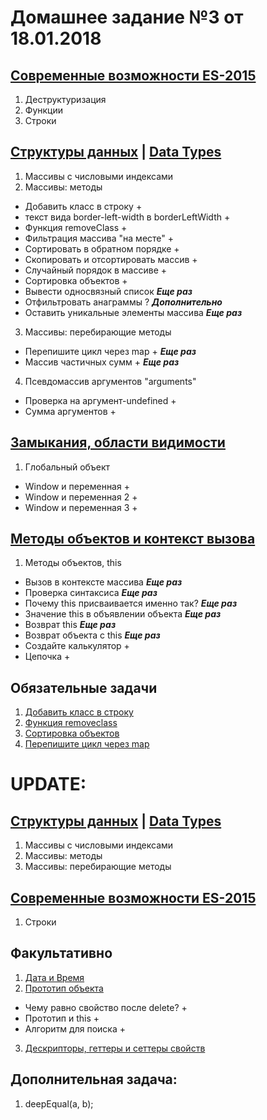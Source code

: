 # Домашнее задание №3 от 18.01.2018

## [Современные возможности ES-2015](https://learn.javascript.ru/es-modern)
1. Деструктуризация
2. Функции
3. Строки

## [Структуры данных](https://learn.javascript.ru/data-structures) | [Data Types](http://javascript.info/data-types)
1. Массивы с числовыми индексами
2. Массивы: методы
* Добавить класс в строку +
*  текст вида border-left-width в borderLeftWidth +
* Функция removeClass +
* Фильтрация массива "на месте" +
* Сортировать в обратном порядке +
* Скопировать и отсортировать массив +
* Случайный порядок в массиве +
* Сортировка объектов +
* Вывести односвязный список ***Еще раз***
* Отфильтровать анаграммы ? ***Дополнительно***
* Оставить уникальные элементы массива ***Еще раз***

3. Массивы: перебирающие методы
* Перепишите цикл через map + ***Еще раз***
* Массив частичных сумм + ***Еще раз***

4. Псевдомассив аргументов "arguments"
* Проверка на аргумент-undefined +
* Сумма аргументов +


## [Замыкания, области видимости](https://learn.javascript.ru/functions-closures)
1. Глобальный объект
* Window и переменная +
* Window и переменная 2 +
* Window и переменная 3 +


## [Методы объектов и контекст вызова](https://learn.javascript.ru/objects-more)
1. Методы объектов, this
* Вызов в контексте массива ***Еще раз***
* Проверка синтаксиса ***Еще раз***
* Почему this присваивается именно так? ***Еще раз***
* Значение this в объявлении объекта ***Еще раз***
* Возврат this ***Еще раз***
* Возврат объекта с this ***Еще раз***
* Создайте калькулятор +
* Цепочка  +

## Обязательные задачи
1. [Добавить класс в строку](<https://learn.javascript.ru/array-methods#добавить-класс-в-строку>)
2. [Функция removeclass](<https://learn.javascript.ru/array-methods#функция-removeclass>)
3. [Сортировка объектов](<https://learn.javascript.ru/array-methods#сортировка-объектов>)
4. [Перепишите цикл через map](<https://learn.javascript.ru/array-iteration#перепишите-цикл-через-map>)


# UPDATE:
## [Структуры данных](https://learn.javascript.ru/data-structures) | [Data Types](http://javascript.info/data-types)
1. Массивы с числовыми индексами
2. Массивы: методы
3. Массивы: перебирающие методы

## [Современные возможности ES-2015](https://learn.javascript.ru/es-modern)
1. Строки

## Факультативно
1. [Дата и Время](https://learn.javascript.ru/datetime)
2. [Прототип объекта](https://learn.javascript.ru/prototype)
* Чему равно свойство после delete? +
* Прототип и this +
* Алгоритм для поиска +
3. [Дескрипторы, геттеры и сеттеры свойств](https://learn.javascript.ru/descriptors-getters-setters)

## Дополнительная задача:
1. deepEqual(a, b);
